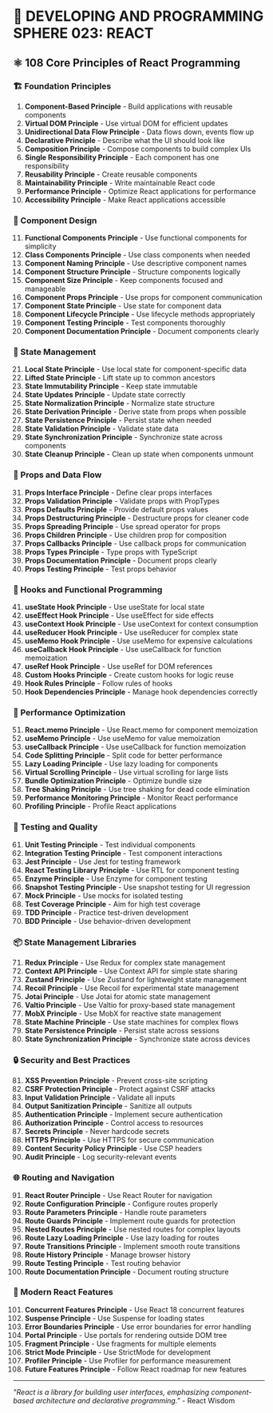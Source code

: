 # 🌟 DEVELOPING AND PROGRAMMING SPHERE 023: REACT

## ⚛️ 108 Core Principles of React Programming

### 🏗️ Foundation Principles

1. **Component-Based Principle** - Build applications with reusable components
2. **Virtual DOM Principle** - Use virtual DOM for efficient updates
3. **Unidirectional Data Flow Principle** - Data flows down, events flow up
4. **Declarative Principle** - Describe what the UI should look like
5. **Composition Principle** - Compose components to build complex UIs
6. **Single Responsibility Principle** - Each component has one responsibility
7. **Reusability Principle** - Create reusable components
8. **Maintainability Principle** - Write maintainable React code
9. **Performance Principle** - Optimize React applications for performance
10. **Accessibility Principle** - Make React applications accessible

### 🎯 Component Design

11. **Functional Components Principle** - Use functional components for simplicity
12. **Class Components Principle** - Use class components when needed
13. **Component Naming Principle** - Use descriptive component names
14. **Component Structure Principle** - Structure components logically
15. **Component Size Principle** - Keep components focused and manageable
16. **Component Props Principle** - Use props for component communication
17. **Component State Principle** - Use state for component data
18. **Component Lifecycle Principle** - Use lifecycle methods appropriately
19. **Component Testing Principle** - Test components thoroughly
20. **Component Documentation Principle** - Document components clearly

### 🧮 State Management

21. **Local State Principle** - Use local state for component-specific data
22. **Lifted State Principle** - Lift state up to common ancestors
23. **State Immutability Principle** - Keep state immutable
24. **State Updates Principle** - Update state correctly
25. **State Normalization Principle** - Normalize state structure
26. **State Derivation Principle** - Derive state from props when possible
27. **State Persistence Principle** - Persist state when needed
28. **State Validation Principle** - Validate state data
29. **State Synchronization Principle** - Synchronize state across components
30. **State Cleanup Principle** - Clean up state when components unmount

### 🎨 Props and Data Flow

31. **Props Interface Principle** - Define clear props interfaces
32. **Props Validation Principle** - Validate props with PropTypes
33. **Props Defaults Principle** - Provide default props values
34. **Props Destructuring Principle** - Destructure props for cleaner code
35. **Props Spreading Principle** - Use spread operator for props
36. **Props Children Principle** - Use children prop for composition
37. **Props Callbacks Principle** - Use callback props for communication
38. **Props Types Principle** - Type props with TypeScript
39. **Props Documentation Principle** - Document props clearly
40. **Props Testing Principle** - Test props behavior

### 🔧 Hooks and Functional Programming

41. **useState Hook Principle** - Use useState for local state
42. **useEffect Hook Principle** - Use useEffect for side effects
43. **useContext Hook Principle** - Use useContext for context consumption
44. **useReducer Hook Principle** - Use useReducer for complex state
45. **useMemo Hook Principle** - Use useMemo for expensive calculations
46. **useCallback Hook Principle** - Use useCallback for function memoization
47. **useRef Hook Principle** - Use useRef for DOM references
48. **Custom Hooks Principle** - Create custom hooks for logic reuse
49. **Hook Rules Principle** - Follow rules of hooks
50. **Hook Dependencies Principle** - Manage hook dependencies correctly

### 🚀 Performance Optimization

51. **React.memo Principle** - Use React.memo for component memoization
52. **useMemo Principle** - Use useMemo for value memoization
53. **useCallback Principle** - Use useCallback for function memoization
54. **Code Splitting Principle** - Split code for better performance
55. **Lazy Loading Principle** - Use lazy loading for components
56. **Virtual Scrolling Principle** - Use virtual scrolling for large lists
57. **Bundle Optimization Principle** - Optimize bundle size
58. **Tree Shaking Principle** - Use tree shaking for dead code elimination
59. **Performance Monitoring Principle** - Monitor React performance
60. **Profiling Principle** - Profile React applications

### 🧪 Testing and Quality

61. **Unit Testing Principle** - Test individual components
62. **Integration Testing Principle** - Test component interactions
63. **Jest Principle** - Use Jest for testing framework
64. **React Testing Library Principle** - Use RTL for component testing
65. **Enzyme Principle** - Use Enzyme for component testing
66. **Snapshot Testing Principle** - Use snapshot testing for UI regression
67. **Mock Principle** - Use mocks for isolated testing
68. **Test Coverage Principle** - Aim for high test coverage
69. **TDD Principle** - Practice test-driven development
70. **BDD Principle** - Use behavior-driven development

### 📦 State Management Libraries

71. **Redux Principle** - Use Redux for complex state management
72. **Context API Principle** - Use Context API for simple state sharing
73. **Zustand Principle** - Use Zustand for lightweight state management
74. **Recoil Principle** - Use Recoil for experimental state management
75. **Jotai Principle** - Use Jotai for atomic state management
76. **Valtio Principle** - Use Valtio for proxy-based state management
77. **MobX Principle** - Use MobX for reactive state management
78. **State Machine Principle** - Use state machines for complex flows
79. **State Persistence Principle** - Persist state across sessions
80. **State Synchronization Principle** - Synchronize state across devices

### 🔒 Security and Best Practices

81. **XSS Prevention Principle** - Prevent cross-site scripting
82. **CSRF Protection Principle** - Protect against CSRF attacks
83. **Input Validation Principle** - Validate all inputs
84. **Output Sanitization Principle** - Sanitize all outputs
85. **Authentication Principle** - Implement secure authentication
86. **Authorization Principle** - Control access to resources
87. **Secrets Principle** - Never hardcode secrets
88. **HTTPS Principle** - Use HTTPS for secure communication
89. **Content Security Policy Principle** - Use CSP headers
90. **Audit Principle** - Log security-relevant events

### 🌐 Routing and Navigation

91. **React Router Principle** - Use React Router for navigation
92. **Route Configuration Principle** - Configure routes properly
93. **Route Parameters Principle** - Handle route parameters
94. **Route Guards Principle** - Implement route guards for protection
95. **Nested Routes Principle** - Use nested routes for complex layouts
96. **Route Lazy Loading Principle** - Use lazy loading for routes
97. **Route Transitions Principle** - Implement smooth route transitions
98. **Route History Principle** - Manage browser history
99. **Route Testing Principle** - Test routing behavior
100. **Route Documentation Principle** - Document routing structure

### 🚀 Modern React Features

101. **Concurrent Features Principle** - Use React 18 concurrent features
102. **Suspense Principle** - Use Suspense for loading states
103. **Error Boundaries Principle** - Use error boundaries for error handling
104. **Portal Principle** - Use portals for rendering outside DOM tree
105. **Fragment Principle** - Use fragments for multiple elements
106. **Strict Mode Principle** - Use StrictMode for development
107. **Profiler Principle** - Use Profiler for performance measurement
108. **Future Features Principle** - Follow React roadmap for new features

---

*"React is a library for building user interfaces, emphasizing component-based architecture and declarative programming."* - React Wisdom
